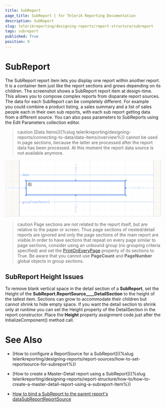 ```yaml
---
title: SubReport
page_title: SubReport | for Telerik Reporting Documentation
description: SubReport
slug: telerikreporting/designing-reports/report-structure/subreport
tags: subreport
published: True
position: 9
---
```


# SubReport



The SubReport report item lets you display one report within another report. It is a container item just like the report sections and grows depending on its children. The screenshot shows a SubReport report
    	item at design-time. This allows you to compose complex reports from disparate report sources. The data for each SubReport can be completely different. For example you could combine a product listing, a sales summary and a list of sales people each in their own sub reports, with each sub report getting data from a different source. You can also pass parameters to SubReports using the Edit Parameters collection editor.

>caution [Data Items]({%slug telerikreporting/designing-reports/connecting-to-data/data-items/overview%}) cannot be used in page sections, because the latter are processed	   	after the report data has been processed. At this moment the report data source is not available anymore.


  
  ![](images/Subreport.png)



>caution Page sections are not related to the report itself, but are relative to the paper or 			screen. Thus page sections of nested/detail reports are ignored and only the page sections of the main report			are visible.In order to have sections that repeat on every page similar to page sections, consider using an unbound group 			(no grouping criteria specified) and set the [PrintOnEveryPage](/reporting/api/Telerik.Reporting.GroupSection#Telerik_Reporting_GroupSection_PrintOnEveryPage) 			property of its sections to True. Be aware that you cannot use  __PageCount__  and 			 __PageNumber__  global objects in group sections.




## SubReport Height Issues

To remove blank vertical space in the detail section of a __SubReport__, set the Height of 
      		the __SubReport.ReportSource____DetailSection__ to the height of the 
        	tallest item. Sections can grow to accommodate their children but cannot shrink to hide empty space. If you want the 
        	detail section to shrink only at runtime you can set the Height property of the DetailSection in the report constructor. 
        	Place the __Height__ property assignment code just after the IntializeComponent() method call.

# See Also


 * [How to configure a ReportSource for a SubReport]({%slug telerikreporting/designing-reports/report-sources/how-to-set-reportsource-for-subreport%})

 * [How to create a Master-Detail report using a SubReport]({%slug telerikreporting/designing-reports/report-structure/how-to/how-to-create-a-master-detail-report-using-a-subreport-item%})

 * [How to bind a SubReport to the parent report's data](https://www.telerik.com/support/kb/reporting/details/how-to-bind-sub-report-to-main-report-s-data)[SubReport](/reporting/api/Telerik.Reporting.SubReport)[ReportSource](/reporting/api/Telerik.Reporting.SubReport#Telerik_Reporting_SubReport_ReportSource)
